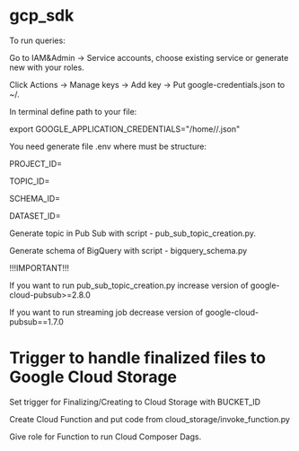 # gcp_sdk

To run queries:

Go to IAM&Admin -> Service accounts, choose existing service or generate new with your roles.

Click Actions -> Manage keys -> Add key -> Put google-credentials.json to ~/.

In terminal define path to your file:

export GOOGLE_APPLICATION_CREDENTIALS="/home/<your-user>/<file-name>.json"

You need generate file .env where must be structure:

PROJECT_ID=<project-id>

TOPIC_ID=<topic-name>

SCHEMA_ID=<schema-name>

DATASET_ID=<dataset-name>

Generate topic in Pub Sub with script - pub_sub_topic_creation.py.

Generate schema of BigQuery with script - bigquery_schema.py


!!!IMPORTANT!!!

If you want to run pub_sub_topic_creation.py increase version of google-cloud-pubsub>=2.8.0

If you want to run streaming job decrease version of google-cloud-pubsub==1.7.0

# Trigger to handle finalized files to Google Cloud Storage

Set trigger for Finalizing/Creating to Cloud Storage with BUCKET_ID

Create Cloud Function and put code from cloud_storage/invoke_function.py

Give role for Function to run Cloud Composer Dags.

